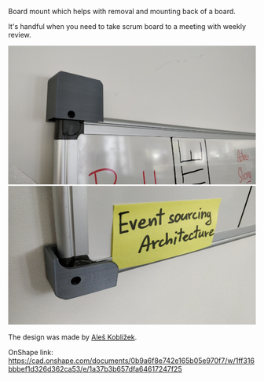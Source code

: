 Board mount which helps with removal and mounting back of a board.

It's handful when you need to take scrum board to a meeting with weekly review.

![](upper-left.jpg)
![](bottom-left.jpg)

The design was made by [Aleš Koblížek](https://github.com/donutti).

OnShape link: https://cad.onshape.com/documents/0b9a6f8e742e165b05e970f7/w/1ff316bbbef1d326d362ca53/e/1a37b3b657dfa64617247f25
